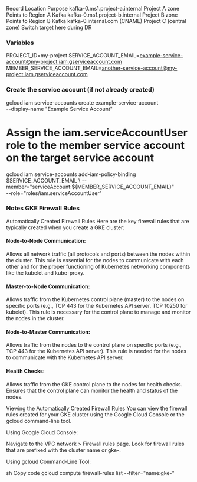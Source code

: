 Record	Location	Purpose
kafka-0.ms1.project-a.internal	Project A zone	Points to Region A Kafka
kafka-0.ms1.project-b.internal	Project B zone	Points to Region B Kafka
kafka-0.internal.com (CNAME)	Project C (central zone)	Switch target here during DR



### Variables
PROJECT_ID=my-project
SERVICE_ACCOUNT_EMAIL=example-service-account@my-project.iam.gserviceaccount.com
MEMBER_SERVICE_ACCOUNT_EMAIL=another-service-account@my-project.iam.gserviceaccount.com

### Create the service account (if not already created)
gcloud iam service-accounts create example-service-account \
    --display-name "Example Service Account"

# Assign the iam.serviceAccountUser role to the member service account on the target service account
gcloud iam service-accounts add-iam-policy-binding $SERVICE_ACCOUNT_EMAIL \
    --member="serviceAccount:${MEMBER_SERVICE_ACCOUNT_EMAIL}" \
    --role="roles/iam.serviceAccountUser"

    
### Notes GKE Firewall Rules


Automatically Created Firewall Rules
Here are the key firewall rules that are typically created when you create a GKE cluster:

#### Node-to-Node Communication:

Allows all network traffic (all protocols and ports) between the nodes within the cluster.
This rule is essential for the nodes to communicate with each other and for the proper functioning of Kubernetes networking components like the kubelet and kube-proxy.

#### Master-to-Node Communication:

Allows traffic from the Kubernetes control plane (master) to the nodes on specific ports (e.g., TCP 443 for the Kubernetes API server, TCP 10250 for kubelet).
This rule is necessary for the control plane to manage and monitor the nodes in the cluster.

#### Node-to-Master Communication:

Allows traffic from the nodes to the control plane on specific ports (e.g., TCP 443 for the Kubernetes API server).
This rule is needed for the nodes to communicate with the Kubernetes API server.

#### Health Checks:

Allows traffic from the GKE control plane to the nodes for health checks.
Ensures that the control plane can monitor the health and status of the nodes.

Viewing the Automatically Created Firewall Rules
You can view the firewall rules created for your GKE cluster using the Google Cloud Console or the gcloud command-line tool.

Using Google Cloud Console:

Navigate to the VPC network > Firewall rules page.
Look for firewall rules that are prefixed with the cluster name or gke-.

Using gcloud Command-Line Tool:

sh
Copy code
gcloud compute firewall-rules list --filter="name:gke-"
